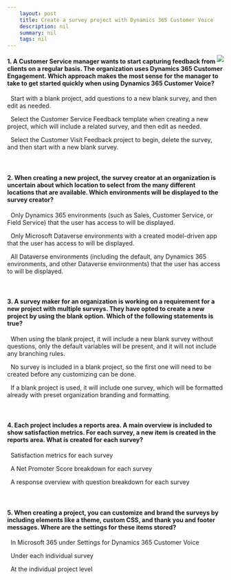 ```yaml
---
    layout: post
    title: Create a survey project with Dynamics 365 Customer Voice  
    description: nil
    summary: nil
    tags: nil
---
```



 <a target="_blank" href="https://docs.microsoft.com/en-us/learn/modules/work-customer-voice-projects/4-check/"><i class="fas fa-external-link-alt"></i> </a>
 <img align="right" src="https://docs.microsoft.com/en-us/learn/achievements/work-customer-voice-projects.svg">
####  1. A Customer Service manager wants to start capturing feedback from clients on a regular basis. The organization uses Dynamics 365 Customer Engagement. Which approach makes the most sense for the manager to take to get started quickly when using Dynamics 365 Customer Voice?


<i class='far fa-square'></i> &nbsp;&nbsp;Start with a blank project, add questions to a new blank survey, and then edit as needed.

<i class='fas fa-check-square' style='color: Dodgerblue;'></i> &nbsp;&nbsp;Select the Customer Service Feedback template when creating a new project, which will include a related survey, and then edit as needed.

<i class='far fa-square'></i> &nbsp;&nbsp;Select the Customer Visit Feedback project to begin, delete the survey, and then start with a new blank survey.
<br />
<br />
<br />

####  2. When creating a new project, the survey creator at an organization is uncertain about which location to select from the many different locations that are available. Which environments will be displayed to the survey creator?


<i class='far fa-square'></i> &nbsp;&nbsp;Only Dynamics 365 environments (such as Sales, Customer Service, or Field Service) that the user has access to will be displayed.

<i class='far fa-square'></i> &nbsp;&nbsp;Only Microsoft Dataverse environments with a created model-driven app that the user has access to will be displayed.

<i class='fas fa-check-square' style='color: Dodgerblue;'></i> &nbsp;&nbsp;All Dataverse environments (including the default, any Dynamics 365 environments, and other Dataverse environments) that the user has access to will be displayed.
<br />
<br />
<br />

####  3. A survey maker for an organization is working on a requirement for a new project with multiple surveys. They have opted to create a new project by using the blank option. Which of the following statements is true?


<i class='fas fa-check-square' style='color: Dodgerblue;'></i> &nbsp;&nbsp;When using the blank project, it will include a new blank survey without questions, only the default variables will be present, and it will not include any branching rules.

<i class='far fa-square'></i> &nbsp;&nbsp;No survey is included in a blank project, so the first one will need to be created before any customizing can be done.

<i class='far fa-square'></i> &nbsp;&nbsp;If a blank project is used, it will include one survey, which will be formatted already with preset organization branding and formatting.
<br />
<br />
<br />

####  4. Each project includes a reports area. A main overview is included to show satisfaction metrics. For each survey, a new item is created in the reports area. What is created for each survey?


<i class='far fa-square'></i> &nbsp;&nbsp;Satisfaction metrics for each survey

<i class='far fa-square'></i> &nbsp;&nbsp;A Net Promoter Score breakdown for each survey

<i class='fas fa-check-square' style='color: Dodgerblue;'></i> &nbsp;&nbsp;A response overview with question breakdown for each survey
<br />
<br />
<br />

####  5. When creating a project, you can customize and brand the surveys by including elements like a theme, custom CSS, and thank you and footer messages. Where are the settings for these items stored?


<i class='far fa-square'></i> &nbsp;&nbsp;In Microsoft 365 under Settings for Dynamics 365 Customer Voice

<i class='fas fa-check-square' style='color: Dodgerblue;'></i> &nbsp;&nbsp;Under each individual survey

<i class='far fa-square'></i> &nbsp;&nbsp;At the individual project level
<br />
<br />
<br />
